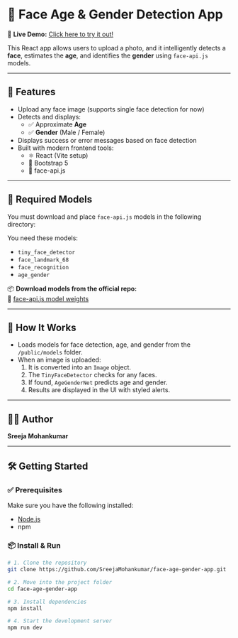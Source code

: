 # 👤 Face Age & Gender Detection App

🔗 **Live Demo:** [Click here to try it out!](https://radiant-entremet-98d000.netlify.app/)

This React app allows users to upload a photo, and it intelligently detects a **face**, estimates the **age**, and identifies the **gender** using `face-api.js` models.

---

## 🚀 Features

- Upload any face image (supports single face detection for now)
- Detects and displays:
  - ✅ Approximate **Age**
  - ✅ **Gender** (Male / Female)
- Displays success or error messages based on face detection
- Built with modern frontend tools:
  - ⚛️ React (Vite setup)
  - 🎨 Bootstrap 5
  - 🧠 face-api.js

---

## 📁 Required Models

You must download and place `face-api.js` models in the following directory:


You need these models:

- `tiny_face_detector`
- `face_landmark_68`
- `face_recognition`
- `age_gender`

📦 **Download models from the official repo:**  
🔗 [face-api.js model weights](https://github.com/justadudewhohacks/face-api.js/tree/master/weights)

---

## 🧠 How It Works

- Loads models for face detection, age, and gender from the `/public/models` folder.
- When an image is uploaded:
  1. It is converted into an `Image` object.
  2. The `TinyFaceDetector` checks for any faces.
  3. If found, `AgeGenderNet` predicts age and gender.
  4. Results are displayed in the UI with styled alerts.

---

## 👩‍💻 Author

**Sreeja Mohankumar**

---

## 🛠️ Getting Started

### ✅ Prerequisites

Make sure you have the following installed:

- [Node.js](https://nodejs.org/)
- npm

### 📦 Install & Run

```bash
# 1. Clone the repository
git clone https://github.com/SreejaMohankumar/face-age-gender-app.git

# 2. Move into the project folder
cd face-age-gender-app

# 3. Install dependencies
npm install

# 4. Start the development server
npm run dev

